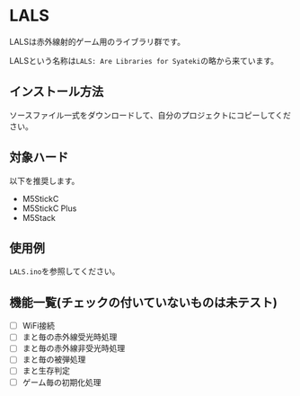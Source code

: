 # LALS

LALSは赤外線射的ゲーム用のライブラリ群です。

LALSという名称は`LALS: Are Libraries for Syateki`の略から来ています。

## インストール方法

ソースファイル一式をダウンロードして、自分のプロジェクトにコピーしてください。

## 対象ハード

以下を推奨します。

- M5StickC
- M5StickC Plus
- M5Stack

## 使用例

`LALS.ino`を参照してください。

## 機能一覧(チェックの付いていないものは未テスト)

- [ ] WiFi接続
- [ ] まと毎の赤外線受光時処理
- [ ] まと毎の赤外線非受光時処理
- [ ] まと毎の被弾処理
- [ ] まと生存判定
- [ ] ゲーム毎の初期化処理